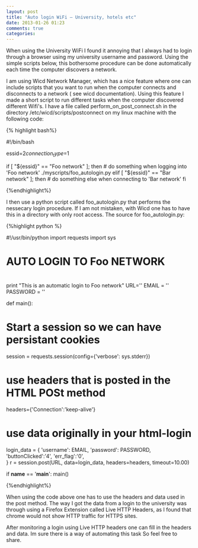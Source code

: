 ```yaml
---
layout: post
title: "Auto login WiFi – University, hotels etc"
date: 2013-01-26 01:23
comments: true
categories: 
---
```


When using the University WiFi I found it annoying that I always had to login through a browser using my university username and password. Using the simple scripts below, this bothersome procedure can be done automatically each time the computer discovers a network.
<!-- more -->
I am using Wicd Network Manager, which has a nice feature where one can include scripts that you want to run when the computer connects and disconnects to a network ( see wicd documentation). Using this feature I made a short script to run different tasks when the computer discovered different Wifi's. I have a file called perform_on_post_connect.sh in the directory /etc/wicd/scripts/postconnect on my linux machine with the following code:


{% highlight bash%}

#!/bin/bash

essid=$2
connection_type=$1

if 	[ "${essid}" == "Foo network" ]; then
	# do something when logging into 'Foo network'
	./myscripts/foo_autologin.py
elif [ "${essid}" == "Bar network" ]; then
	# do something else when connecting to 'Bar network'
fi

{%endhighlight%}

I then use a python script called foo_autologin.py that performs the nessecary login procedure. If I am not mistaken, with Wicd one has to have this in a directory with only root access. The source for foo_autologin.py:

{%highlight python %}

#!/usr/bin/python
import requests
import sys

#
# AUTO LOGIN TO Foo NETWORK
#

print "This is an automatic login to Foo network"
URL='<login url>' 
EMAIL = '<your email>'
PASSWORD = '<your password>'

def main():
   # Start a session so we can have persistant cookies
   session = requests.session(config={'verbose': sys.stderr})
   # use headers that is posted in the HTML POSt method
   headers={'Connection':'keep-alive'}
   # use data originally in your html-login
   login_data = {
        'username': EMAIL,
        'password': PASSWORD,
        'buttonClicked':'4',
		'err_flag':'0',		
    }
    r = session.post(URL, data=login_data, headers=headers, timeout=10.00)

if __name__ == '__main__':
    main()

{%endhighlight%}


When using the code above one has to use the headers and data used in the post method. The way I got the data from a login to the university was through using a Firefox Extension called Live HTTP Headers, as I found that chrome would not show HTTP traffic for HTTPS sites.

After monitoring a login using Live HTTP headers one can fill in the headers and data. Im sure there is a way of automating this task So feel free to share.
